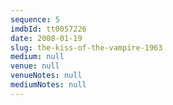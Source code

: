 ```yaml
---
sequence: 5
imdbId: tt0057226
date: 2008-01-19
slug: the-kiss-of-the-vampire-1963
medium: null
venue: null
venueNotes: null
mediumNotes: null
---
```


